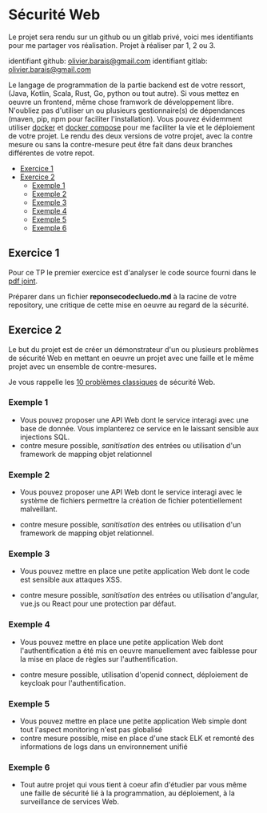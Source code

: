 

# Sécurité Web

Le projet sera rendu sur un github ou un gitlab privé, voici mes identifiants pour me partager vos réalisation. Projet à réaliser par 1, 2 ou 3. 

identifiant github: olivier.barais@gmail.com
identifiant gitlab: olivier.barais@gmail.com

Le langage de programmation de la partie backend est de votre ressort, (Java, Kotlin, Scala, Rust, Go, python ou tout autre). Si vous mettez en oeuvre un frontend, même chose framwork de développement libre. 
N'oubliez pas d'utiliser un ou plusieurs gestionnaire(s) de dépendances (maven, pip, npm pour faciliter l'installation). 
Vous pouvez évidemment utiliser [docker](https://docs.docker.com/) et [docker compose](https://docs.docker.com/compose/) pour me faciliter la vie et le déploiement de votre projet. Le rendu des deux versions de votre projet, avec la contre mesure ou sans la contre-mesure peut être fait dans deux branches différentes de votre repot. 



  * [Exercice 1](#exercice-1)
  * [Exercice 2](#exercice-2)
    + [Exemple 1](#exemple-1)
    + [Exemple 2](#exemple-2)
    + [Exemple 3](#exemple-3)
    + [Exemple 4](#exemple-4)
    + [Exemple 5](#exemple-5)
    + [Exemple 6](#exemple-6)

## Exercice 1

Pour ce TP le premier exercice est d'analyser le code source fourni dans le [pdf joint](./raw/master/codecluedo_challenge_FINAL.pdf). 

Préparer dans un fichier **reponsecodecluedo.md** à la racine de votre repository, une critique de cette mise en oeuvre au regard de la sécurité. 

## Exercice 2 

Le but du projet est de créer un démonstrateur d'un ou plusieurs problèmes de sécurité Web en mettant en oeuvre un projet avec une faille et le même projet avec un ensemble de contre-mesures. 

Je vous rappelle les [10 problèmes classiques](https://owasp.org/www-project-top-ten/) de sécurité Web. 

### Exemple 1

- Vous pouvez proposer une API Web dont le service interagi avec une base de donnée. Vous implanterez ce  service en le laissant sensible aux injections SQL.
- contre mesure possible, *sanitisation* des entrées ou utilisation d'un framework de mapping objet relationnel

### Exemple 2

- Vous pouvez proposer une API Web dont le service interagi avec le système de fichiers permettre la création de fichier potentiellement malveillant.

- contre mesure possible, *sanitisation* des entrées ou utilisation d'un framework de mapping objet relationnel.


### Exemple 3

- Vous pouvez mettre en place une petite application Web dont le code est sensible aux attaques XSS.  

- contre mesure possible, *sanitisation* des entrées ou utilisation d'angular, vue.js ou React pour une protection par défaut.

### Exemple 4

- Vous pouvez mettre en place une petite application Web dont l'authentification a été mis en oeuvre manuellement avec faiblesse pour la mise en place de règles sur l'authentification.

- contre mesure possible, utilisation d'openid connect, déploiement de keycloak pour l'authentification.

### Exemple 5

- Vous pouvez mettre en place une petite application Web simple dont tout l'aspect monitoring n'est pas globalisé
- contre mesure possible, mise en place d'une stack ELK et remonté des informations de logs dans un environnement unifié

### Exemple 6

- Tout autre projet qui vous tient à coeur afin d'étudier par vous même une faille de sécurité lié à la programmation, au déploiement, à la surveillance de services Web. 
